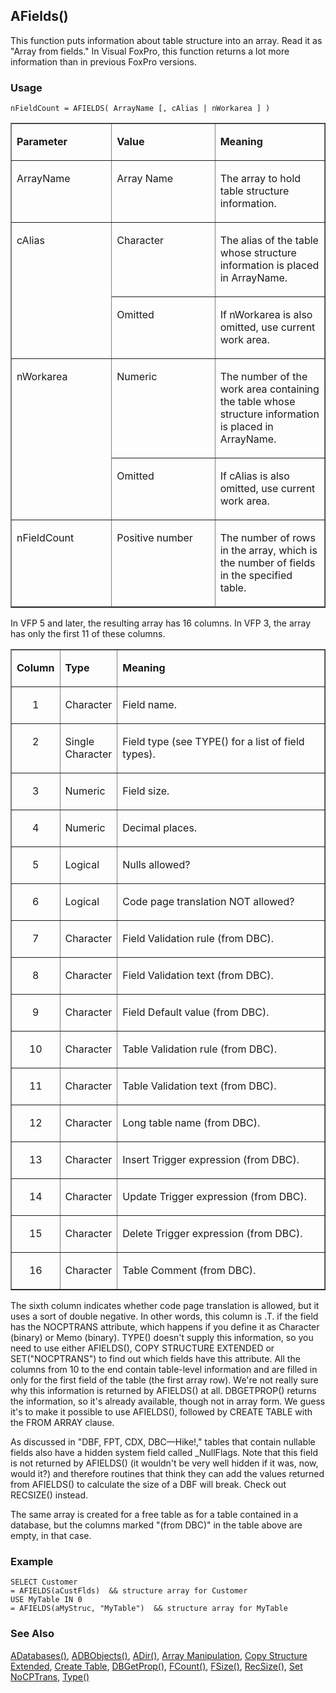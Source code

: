 ## AFields()

This function puts information about table structure into an array. Read it as "Array from fields." In Visual FoxPro, this function returns a lot more information than in previous FoxPro versions.

### Usage

```foxpro
nFieldCount = AFIELDS( ArrayName [, cAlias | nWorkarea ] )
```
<table border cellspacing=0 cellpadding=0 width=100%>
<tr>
  <td width=32% valign=top>
  <p><b>Parameter</b></p>
  </td>
  <td width=23% valign=top>
  <p><b>Value</b></p>
  </td>
  <td width=45% valign=top>
  <p><b>Meaning</b></p>
  </td>
 </tr>
<tr>
  <td width=32% valign=top>
  <p>ArrayName</p>
  </td>
  <td width=23% valign=top>
  <p>Array Name</p>
  </td>
  <td width=45% valign=top>
  <p>The array to hold table structure information.</p>
  </td>
 </tr>
<tr>
  <td width=32% rowspan=2 valign=top>
  <p>cAlias</p>
  </td>
  <td width=23% valign=top>
  <p>Character</p>
  </td>
  <td width=45% valign=top>
  <p>The alias of the table whose structure information is placed in ArrayName.</p>
  </td>
 </tr>
<tr>
  <td width=33% valign=top>
  <p>Omitted </p>
  </td>
  <td width=67% valign=top>
  <p>If nWorkarea is also omitted, use current work area.</p>
  </td>
 </tr>
<tr>
  <td width=32% rowspan=2 valign=top>
  <p>nWorkarea</p>
  </td>
  <td width=23% valign=top>
  <p>Numeric</p>
  </td>
  <td width=45% valign=top>
  <p>The number of the work area containing the table whose structure information is placed in ArrayName.</p>
  </td>
 </tr>
<tr>
  <td width=33% valign=top>
  <p>Omitted</p>
  </td>
  <td width=67% valign=top>
  <p>If cAlias is also omitted, use current work area.</p>
  </td>
 </tr>
<tr>
  <td width=32% valign=top>
  <p>nFieldCount</p>
  </td>
  <td width=23% valign=top>
  <p>Positive number</p>
  </td>
  <td width=45% valign=top>
  <p>The number of rows in the array, which is the number of fields in the specified table.</p>
  </td>
 </tr>
</table>

In VFP 5 and later, the resulting array has 16 columns. In VFP 3, the array has only the first 11 of these columns.

<table width=100% border=1 cellspacing=0 cellpadding=0>
<tr>
  <td width=14% valign=top>
  <p><b>Column</b></p>
  </td>
  <td width=18% valign=top>
  <p><b>Type</b></p>
  </td>
  <td width=68% valign=top>
  <p><b>Meaning</b></p>
  </td>
 </tr>
<tr>
  <td width=14% valign=top>
  <p align=center>1</p>
  </td>
  <td width=18% valign=top>
  <p>Character</p>
  </td>
  <td width=68% valign=top>
  <p>Field name.</p>
  </td>
 </tr>
<tr>
  <td width=14% valign=top>
  <p align=center>2</p>
  </td>
  <td width=18% valign=top>
  <p>Single Character</p>
  </td>
  <td width=68% valign=top>
  <p>Field type (see TYPE() for a list of field types).</p>
  </td>
 </tr>
<tr>
  <td width=14% valign=top>
  <p align=center>3</p>
  </td>
  <td width=18% valign=top>
  <p>Numeric</p>
  </td>
  <td width=68% valign=top>
  <p>Field size.</p>
  </td>
 </tr>
<tr>
  <td width=14% valign=top>
  <p align=center>4</p>
  </td>
  <td width=18% valign=top>
  <p>Numeric</p>
  </td>
  <td width=68% valign=top>
  <p>Decimal places.</p>
  </td>
 </tr>
<tr>
  <td width=14% valign=top>
  <p align=center>5</p>
  </td>
  <td width=18% valign=top>
  <p>Logical</p>
  </td>
  <td width=68% valign=top>
  <p>Nulls allowed?</p>
  </td>
 </tr>
<tr>
  <td width=14% valign=top>
  <p align=center>6</p>
  </td>
  <td width=18% valign=top>
  <p>Logical</p>
  </td>
  <td width=68% valign=top>
  <p>Code page translation NOT allowed?</p>
  </td>
 </tr>
<tr>
  <td width=14% valign=top>
  <p align=center>7</p>
  </td>
  <td width=18% valign=top>
  <p>Character</p>
  </td>
  <td width=68% valign=top>
  <p>Field Validation rule (from DBC).</p>
  </td>
 </tr>
<tr>
  <td width=14% valign=top>
  <p align=center>8</p>
  </td>
  <td width=18% valign=top>
  <p>Character</p>
  </td>
  <td width=68% valign=top>
  <p>Field Validation text (from DBC).</p>
  </td>
 </tr>
<tr>
  <td width=14% valign=top>
  <p align=center>9</p>
  </td>
  <td width=18% valign=top>
  <p>Character</p>
  </td>
  <td width=68% valign=top>
  <p>Field Default value (from DBC).</p>
  </td>
 </tr>
<tr>
  <td width=14% valign=top>
  <p align=center>10</p>
  </td>
  <td width=18% valign=top>
  <p>Character</p>
  </td>
  <td width=68% valign=top>
  <p>Table Validation rule (from DBC).</p>
  </td>
 </tr>
<tr>
  <td width=14% valign=top>
  <p align=center>11</p>
  </td>
  <td width=18% valign=top>
  <p>Character</p>
  </td>
  <td width=68% valign=top>
  <p>Table Validation text (from DBC).</p>
  </td>
 </tr>
<tr>
  <td width=14% valign=top>
  <p align=center>12</p>
  </td>
  <td width=18% valign=top>
  <p>Character</p>
  </td>
  <td width=68% valign=top>
  <p>Long table name (from DBC).</p>
  </td>
 </tr>
<tr>
  <td width=14% valign=top>
  <p align=center>13</p>
  </td>
  <td width=18% valign=top>
  <p>Character</p>
  </td>
  <td width=68% valign=top>
  <p>Insert Trigger expression (from DBC).</p>
  </td>
 </tr>
<tr>
  <td width=14% valign=top>
  <p align=center>14</p>
  </td>
  <td width=18% valign=top>
  <p>Character</p>
  </td>
  <td width=68% valign=top>
  <p>Update Trigger expression (from DBC).</p>
  </td>
 </tr>
<tr>
  <td width=14% valign=top>
  <p align=center>15</p>
  </td>
  <td width=18% valign=top>
  <p>Character</p>
  </td>
  <td width=68% valign=top>
  <p>Delete Trigger expression (from DBC).</p>
  </td>
 </tr>
<tr>
  <td width=14% valign=top>
  <p align=center>16</p>
  </td>
  <td width=18% valign=top>
  <p>Character</p>
  </td>
  <td width=68% valign=top>
  <p>Table Comment (from DBC).</p>
  </td>
 </tr>
</table>

The sixth column indicates whether code page translation is allowed, but it uses a sort of double negative. In other words, this column is .T. if the field has the NOCPTRANS attribute, which happens if you define it as Character (binary) or Memo (binary). TYPE() doesn't supply this information, so you need to use either AFIELDS(), COPY STRUCTURE EXTENDED or SET("NOCPTRANS") to find out which fields have this attribute. All the columns from 10 to the end contain table-level information and are filled in only for the first field of the table (the first array row). We're not really sure why this information is returned by AFIELDS() at all. DBGETPROP() returns the information, so it's already available, though not in array form. We guess it's to make it possible to use AFIELDS(), followed by CREATE TABLE with the FROM ARRAY clause.

As discussed in "DBF, FPT, CDX, DBC&mdash;Hike!," tables that contain nullable fields also have a hidden system field called _NullFlags. Note that this field is not returned by AFIELDS() (it wouldn't be very well hidden if it was, now, would it?) and therefore routines that think they can add the values returned from AFIELDS() to calculate the size of a DBF will break. Check out RECSIZE() instead.

The same array is created for a free table as for a table contained in a database, but the columns marked "(from DBC)" in the table above are empty, in that case.

### Example

```foxpro
SELECT Customer
= AFIELDS(aCustFlds)  && structure array for Customer
USE MyTable IN 0
= AFIELDS(aMyStruc, "MyTable")  && structure array for MyTable
```
### See Also

[ADatabases()](s4g666.md), [ADBObjects()](s4g284.md), [ADir()](s4g212.md), [Array Manipulation](s4g282.md), [Copy Structure Extended](s4g067.md), [Create Table](s4g071.md), [DBGetProp()](s4g350.md), [FCount()](s4g076.md), [FSize()](s4g076.md), [RecSize()](s4g082.md), [Set NoCPTrans](s4g068.md), [Type()](s4g027.md)